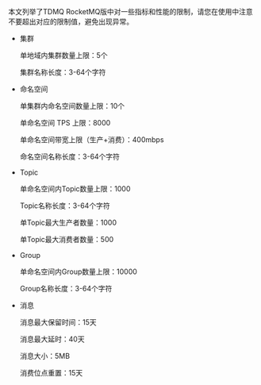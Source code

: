 本文列举了TDMQ RocketMQ版中对一些指标和性能的限制，请您在使用中注意不要超出对应的限制值，避免出现异常。

- 集群

  单地域内集群数量上限：5个

  集群名称长度：3-64个字符

- 命名空间

  单集群内命名空间数量上限：10个

  单命名空间 TPS 上限：8000

  单命名空间带宽上限（生产+消费）：400mbps

  命名空间名称长度：3-64个字符

- Topic

  单命名空间内Topic数量上限：1000

  Topic名称长度：3-64个字符

  单Topic最大生产者数量：1000

  单Topic最大消费者数量：500

- Group

  单命名空间内Group数量上限：10000

  Group名称长度：3-64个字符

- 消息

  消息最大保留时间：15天

  消息最大延时：40天

  消息大小：5MB

  消费位点重置：15天

